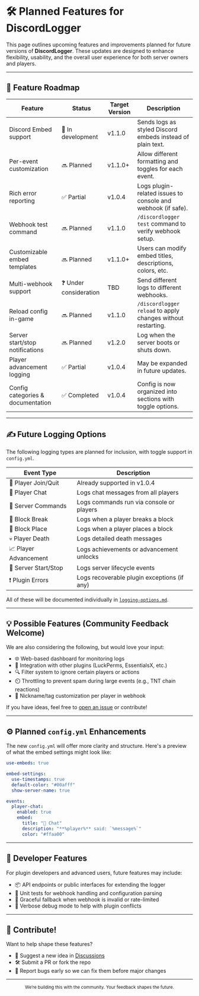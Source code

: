 # 🛠️ Planned Features for DiscordLogger

This page outlines upcoming features and improvements planned for future versions of **DiscordLogger**. These updates are designed to enhance flexibility, usability, and the overall user experience for both server owners and players.

---

## 🚀 Feature Roadmap

| Feature                            | Status      | Target Version | Description |
|------------------------------------|-------------|----------------|-------------|
| Discord Embed support              | 🧪 In development | v1.1.0        | Sends logs as styled Discord embeds instead of plain text. |
| Per-event customization            | 🔜 Planned   | v1.1.0+        | Allow different formatting and toggles for each event. |
| Rich error reporting               | ✅ Partial   | v1.0.4         | Logs plugin-related issues to console and webhook (if safe). |
| Webhook test command               | 🔜 Planned   | v1.1.0         | `/discordlogger test` command to verify webhook setup. |
| Customizable embed templates       | 🔜 Planned   | v1.1.0+        | Users can modify embed titles, descriptions, colors, etc. |
| Multi-webhook support              | ❓ Under consideration | TBD   | Send different logs to different webhooks. |
| Reload config in-game              | 🔜 Planned   | v1.1.0         | `/discordlogger reload` to apply changes without restarting. |
| Server start/stop notifications    | 🔜 Planned   | v1.2.0         | Log when the server boots or shuts down. |
| Player advancement logging         | ✅ Partial   | v1.0.4         | May be expanded in future updates. |
| Config categories & documentation  | ✅ Completed | v1.0.4         | Config is now organized into sections with toggle options. |

---

## ✍️ Future Logging Options

The following logging types are planned for inclusion, with toggle support in `config.yml`.

| Event Type            | Description                                      |
|-----------------------|--------------------------------------------------|
| 🧍 Player Join/Quit    | Already supported in v1.0.4                      |
| 💬 Player Chat         | Logs chat messages from all players              |
| 📜 Server Commands     | Logs commands run via console or players         |
| 🔨 Block Break         | Logs when a player breaks a block                |
| 🧱 Block Place         | Logs when a player places a block                |
| 💀 Player Death        | Logs detailed death messages                     |
| 📈 Player Advancement  | Logs achievements or advancement unlocks         |
| 🚪 Server Start/Stop   | Logs server lifecycle events                     |
| ❗ Plugin Errors       | Logs recoverable plugin exceptions (if any)      |

All of these will be documented individually in [`logging-options.md`](logging-options.md).

---

## 💡 Possible Features (Community Feedback Welcome)

We are also considering the following, but would love your input:

- 🌐 Web-based dashboard for monitoring logs
- 🧩 Integration with other plugins (LuckPerms, EssentialsX, etc.)
- 🔍 Filter system to ignore certain players or actions
- ⏲️ Throttling to prevent spam during large events (e.g., TNT chain reactions)
- 👥 Nickname/tag customization per player in webhook

If you have ideas, feel free to [open an issue](https://github.com/LVCHLANN/DiscordLogger/issues/new/choose) or contribute!

---

## ⚙️ Planned `config.yml` Enhancements

The new `config.yml` will offer more clarity and structure. Here's a preview of what the embed settings might look like:

```yaml
use-embeds: true

embed-settings:
  use-timestamps: true
  default-color: "#00afff"
  show-server-name: true

events:
  player-chat:
    enabled: true
    embed:
      title: "💬 Chat"
      description: "**%player%** said: `%message%`"
      color: "#ffaa00"
```

---

## 🧠 Developer Features

For plugin developers and advanced users, future features may include:

- 📦 API endpoints or public interfaces for extending the logger
- 🧪 Unit tests for webhook handling and configuration parsing
- 🚫 Graceful fallback when webhook is invalid or rate-limited
- 📝 Verbose debug mode to help with plugin conflicts

---

## 💬 Contribute!

Want to help shape these features?

- 🧠 Suggest a new idea in [Discussions](https://github.com/LVCHLANN/DiscordLogger/discussions)
- 🛠️ Submit a PR or fork the repo
- 🐛 Report bugs early so we can fix them before major changes

---

<center><sub>We’re building this with the community. Your feedback shapes the future.</sub></center>
